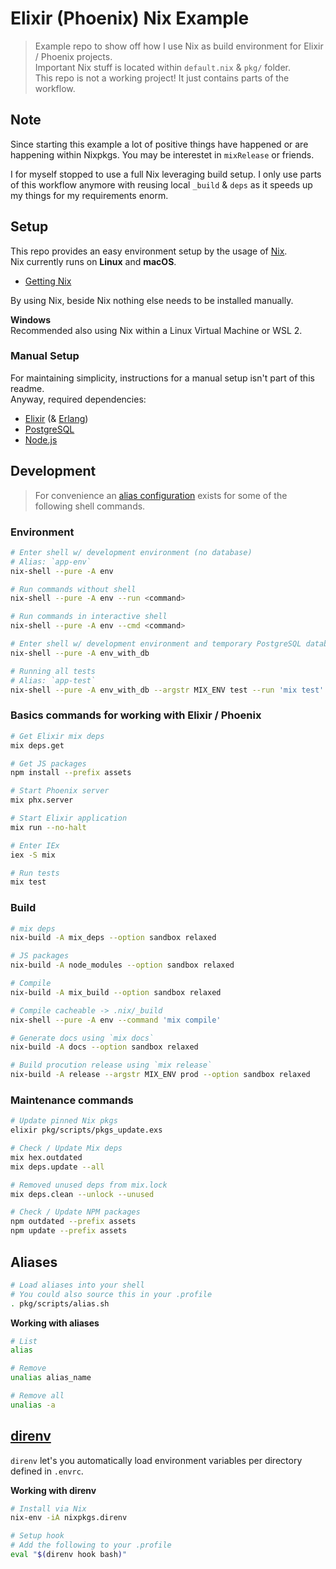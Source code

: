 # Elixir (Phoenix) Nix Example

> Example repo to show off how I use Nix as build environment for Elixir / Phoenix projects.  
> Important Nix stuff is located within `default.nix` & `pkg/` folder.  
This repo is not a working project! It just contains parts of the workflow.

## Note

Since starting this example a lot of positive things have happened or are happening within Nixpkgs.
You may be interestet in `mixRelease` or friends.

I for myself stopped to use a full Nix leveraging build setup. I only use parts of this workflow anymore with reusing local `_build` & `deps` as it speeds up my things for my requirements enorm.

## Setup

This repo provides an easy environment setup by the usage of [Nix](https://nixos.org).  
Nix currently runs on **Linux** and **macOS**.

- [Getting Nix](https://nixos.org/download.html)

By using Nix, beside Nix nothing else needs to be installed manually.

**Windows**  
Recommended also using Nix within a Linux Virtual Machine or WSL 2.

### Manual Setup

For maintaining simplicity, instructions for a manual setup isn't part of this readme.  
Anyway, required dependencies:

- [Elixir](https://elixir-lang.org) (& [Erlang](https://www.erlang.org))
- [PostgreSQL](https://www.postgresql.org)
- [Node.js](https://nodejs.org)

## Development

> For convenience an [alias configuration](#aliases) exists for some of the following shell commands.

### Environment

```sh
# Enter shell w/ development environment (no database)
# Alias: `app-env`
nix-shell --pure -A env

# Run commands without shell
nix-shell --pure -A env --run <command>

# Run commands in interactive shell
nix-shell --pure -A env --cmd <command>

# Enter shell w/ development environment and temporary PostgreSQL database
nix-shell --pure -A env_with_db

# Running all tests
# Alias: `app-test`
nix-shell --pure -A env_with_db --argstr MIX_ENV test --run 'mix test'
```

### Basics commands for working with Elixir / Phoenix

```sh
# Get Elixir mix deps
mix deps.get

# Get JS packages
npm install --prefix assets

# Start Phoenix server
mix phx.server

# Start Elixir application
mix run --no-halt

# Enter IEx
iex -S mix

# Run tests
mix test
```

### Build

```sh
# mix deps
nix-build -A mix_deps --option sandbox relaxed

# JS packages
nix-build -A node_modules --option sandbox relaxed

# Compile
nix-build -A mix_build --option sandbox relaxed

# Compile cacheable -> .nix/_build
nix-shell --pure -A env --command 'mix compile'

# Generate docs using `mix docs`
nix-build -A docs --option sandbox relaxed

# Build procution release using `mix release`
nix-build -A release --argstr MIX_ENV prod --option sandbox relaxed
```

### Maintenance commands

```sh
# Update pinned Nix pkgs
elixir pkg/scripts/pkgs_update.exs

# Check / Update Mix deps
mix hex.outdated
mix deps.update --all

# Removed unused deps from mix.lock
mix deps.clean --unlock --unused

# Check / Update NPM packages
npm outdated --prefix assets
npm update --prefix assets
```

## Aliases

```sh
# Load aliases into your shell
# You could also source this in your .profile
. pkg/scripts/alias.sh
```
**Working with aliases**
```sh
# List
alias

# Remove
unalias alias_name

# Remove all
unalias -a
```

## [direnv](https://direnv.net/)

`direnv` let's you automatically load environment variables per directory defined in `.envrc`.

**Working with direnv**
```sh
# Install via Nix
nix-env -iA nixpkgs.direnv

# Setup hook
# Add the following to your .profile
eval "$(direnv hook bash)"
```
